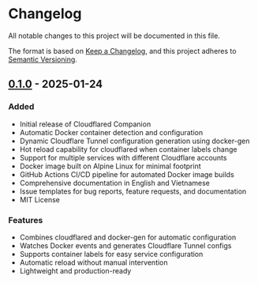# Changelog

All notable changes to this project will be documented in this file.

The format is based on [Keep a Changelog](https://keepachangelog.com/en/1.0.0/),
and this project adheres to [Semantic Versioning](https://semver.org/spec/v2.0.0.html).

## [0.1.0] - 2025-01-24

### Added
- Initial release of Cloudflared Companion
- Automatic Docker container detection and configuration
- Dynamic Cloudflare Tunnel configuration generation using docker-gen
- Hot reload capability for cloudflared when container labels change
- Support for multiple services with different Cloudflare accounts
- Docker image built on Alpine Linux for minimal footprint
- GitHub Actions CI/CD pipeline for automated Docker image builds
- Comprehensive documentation in English and Vietnamese
- Issue templates for bug reports, feature requests, and documentation
- MIT License

### Features
- Combines cloudflared and docker-gen for automatic configuration
- Watches Docker events and generates Cloudflare Tunnel configs
- Supports container labels for easy service configuration
- Automatic reload without manual intervention
- Lightweight and production-ready

[0.1.0]: https://github.com/anvu69/cloudflared-companion/releases/tag/v0.1.0

